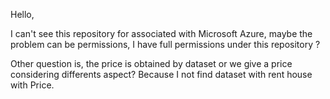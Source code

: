 Hello,

I can't see this repository for associated with Microsoft Azure, maybe the problem can be permissions, I have full permissions under this repository ? 

Other question is, the price is obtained by dataset or we give a price considering differents aspect? Because I not find dataset with rent house with Price.
